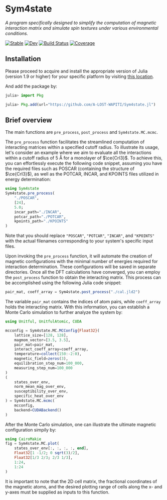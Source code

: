 # Sym4state

_A program specifically designed to simplify the computation of magnetic interaction matrix and simulate spin textures under various environmental conditions._

[![Stable](https://img.shields.io/badge/docs-stable-blue.svg)](https://a-lost-wapiti.github.io/Sym4state.jl/stable/)
[![Dev](https://img.shields.io/badge/docs-dev-blue.svg)](https://a-lost-wapiti.github.io/Sym4state.jl/dev/)
[![Build Status](https://github.com/a-lost-wapiti/Sym4state.jl/actions/workflows/CI.yml/badge.svg?branch=main)](https://github.com/a-lost-wapiti/Sym4state.jl/actions/workflows/CI.yml?query=branch%3Amain)
[![Coverage](https://codecov.io/gh/a-lost-wapiti/Sym4state.jl/branch/main/graph/badge.svg)](https://codecov.io/gh/a-lost-wapiti/Sym4state.jl)

## Installation

Please proceed to acquire and install the appropriate version of Julia (version 1.9 or higher) for your specific platform by visiting [this location](https://julialang.org/downloads/).

And add the package by:

```julia
julia> import Pkg

julia> Pkg.add(url="https://github.com/A-LOST-WAPITI/Sym4state.jl")
```

## Brief overview

The main functions are `pre_process`, `post_process` and `Sym4state.MC.mcmc`.

The `pre_process` function facilitates the streamlined computation of interacting matrices within a specified cutoff radius. To illustrate its usage, let's consider an example where we aim to evaluate all the interactions within a cutoff radius of 5 Å for a monolayer of $\ce{CrI3}$. To achieve this, you can effortlessly execute the following code snippet, assuming you have the required files such as POSCAR (containing the structure of $\ce{CrI3}$), as well as the POTCAR, INCAR, and KPOINTS files utilized in energy determination:

```julia
using Sym4state
Sym4state.pre_process(
    "./POSCAR",
    [24],
    5.0;
    incar_path="./INCAR",
    potcar_path="./POTCAR",
    kpoints_path="./KPOINTS"
)
```

Note that you should replace `"POSCAR"`, `"POTCAR"`, `"INCAR"`, and `"KPOINTS"` with the actual filenames corresponding to your system's specific input files.

Upon invoking the `pre_process` function, it will automate the creation of magnetic configurations with the minimal number of energies required for interaction determination. These configurations will be saved in separate directories. Once all the DFT calculations have converged, you can employ the `post_process` function to obtain the interacting matrix. This process can be accomplished using the following Julia code snippet:

```julia
pair_mat, coeff_array = Sym4state.post_process("./cal.jld2")
```

The variable `pair_mat` contains the indices of atom pairs, while `coeff_array` holds the interacting matrix. With this information, you can establish a Monte Carlo simulation to further analyze the system by:

```julia
using Unitful, UnitfulAtomic, CUDA

mcconfig = Sym4state.MC.MCConfig{Float32}(
    lattice_size=[128, 128],
    magmom_vector=[3.5, 3.5],
    pair_mat=pair_mat,
    interact_coeff_array=coeff_array,
    temperature=collect(150:-2:0),
    magnetic_field=zeros(3),
    equilibration_step_num=100_000,
    measuring_step_num=100_000
)
(
    states_over_env,
    norm_mean_mag_over_env,
    susceptibility_over_env,
    specific_heat_over_env
) = Sym4state.MC.mcmc(
    mcconfig,
    backend=CUDABackend()
)
```

After the Monte Carlo simulation, one can illustrate the ultimate magnetic configuration simpily by:

```julia
using CairoMakie
fig = Sym4state.MC.plot(
    states_over_env[:, :, :, :, end],
    Float32[1 -1/2; 0 sqrt(3)/2],
    Float32[1/3 2/3; 2/3 1/3],
    1:24,
    1:24
)
```

It is important to note that the 2D cell matrix, the fractional coordinates of the magnetic atoms, and the desired plotting range of cells along the x- and y-axes must be supplied as inputs to this function.
